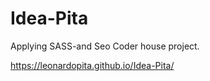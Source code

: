 # Idea-Pita
Applying SASS-and Seo Coder house project.

https://leonardopita.github.io/Idea-Pita/


